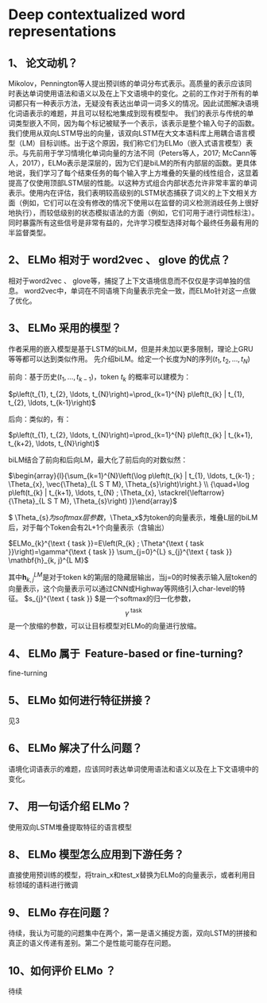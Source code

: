 # Deep contextualized word representations

## 1、 论文动机？

Mikolov，Pennington等人提出预训练的单词分布式表示。高质量的表示应该同时表达单词使用语法和语义以及在上下文语境中的变化。之前的工作对于所有的单词都只有一种表示方法，无疑没有表达出单词一词多义的情况。因此试图解决语境化词语表示的难题，并且可以轻松地集成到现有模型中。
我们的表示与传统的单词类型嵌入不同，因为每个标记被赋予一个表示，该表示是整个输入句子的函数。我们使用从双向LSTM导出的向量，该双向LSTM在大文本语料库上用耦合语言模型（LM）目标训练。出于这个原因，我们称它们为ELMo（嵌入式语言模型）表示。与先前用于学习情境化单词向量的方法不同（Peters等人，2017; McCann等人，2017），ELMo表示是深层的，因为它们是biLM的所有内部层的函数。更具体地说，我们学习了每个结束任务的每个输入字上方堆叠的矢量的线性组合，这显着提高了仅使用顶部LSTM层的性能。以这种方式组合内部状态允许非常丰富的单词表示。使用内在评估，我们表明较高级别的LSTM状态捕获了词义的上下文相关方面（例如，它们可以在没有修改的情况下使用以在监督的词义检测消歧任务上很好地执行），而较低级别的状态模拟语法的方面（例如，它们可用于进行词性标注）。同时暴露所有这些信号是非常有益的，允许学习模型选择对每个最终任务最有用的半监督类型。

## 2、 ELMo 相对于 word2vec 、 glove 的优点？
相对于word2vec 、 glove等，捕捉了上下文语境信息而不仅仅是字词单独的信息。
word2vec中，单词在不同语境下向量表示完全一致，而ELMo针对这一点做了优化。

## 3、 ELMo 采用的模型？
作者采用的嵌入模型是基于LSTM的biLM，但是并未加以更多限制，理论上GRU等等都可以达到类似作用。
先介绍biLM。给定一个长度为N的序列$\left(t_{1}, t_{2}, \ldots, t_{N}\right)$

前向：基于历史$\left(t_{1}, \ldots, t_{k-1}\right)$，token $t_k$ 的概率可以建模为：

$p\left(t_{1}, t_{2}, \ldots, t_{N}\right)=\prod_{k=1}^{N} p\left(t_{k} | t_{1}, t_{2}, \ldots, t_{k-1}\right)$

后向：类似的，有：

$p\left(t_{1}, t_{2}, \ldots, t_{N}\right)=\prod_{k=1}^{N} p\left(t_{k} | t_{k+1}, t_{k+2}, \ldots, t_{N}\right)$

biLM结合了前向和后向LM，最大化了前后向的对数似然：

$\begin{array}{l}{\sum_{k=1}^{N}\left(\log p\left(t_{k} | t_{1}, \ldots, t_{k-1} ; \Theta_{x}, \vec{\Theta}_{L S T M}, \Theta_{s}\right)\right.} \\ {\quad+\log p\left(t_{k} | t_{k+1}, \ldots, t_{N} ; \Theta_{x}, \stackrel{\leftarrow}{\Theta}_{L S T M}, \Theta_{s}\right) )}\end{array}$

$ \Theta_{s}$为softmax层参数，$\Theta_x$为token的向量表示，堆叠L层的biLM后，对于每个Token会有2L+1个向量表示（含输出）

$ELMo_{k}^{\text { task }}=E\left(R_{k} ; \Theta^{\text { task }}\right)=\gamma^{\text { task }} \sum_{j=0}^{L} s_{j}^{\text { task }} \mathbf{h}_{k, j}^{L M}$

其中$\mathbf{h}_{k, j}^{L M}$是对于token k的第j层的隐藏层输出，当j=0的时候表示输入层token的向量表示，这个向量表示可以通过CNN或Highway等网络引入char-level的特征。 $s_{j}^{\text { task }} $是一个softmax的归一化参数， $$\gamma^{\text { task }} $$是一个放缩的参数，可以让目标模型对ELMo的向量进行放缩。 



## 4、 ELMo 属于  Feature-based or fine-turning?

fine-turning

## 5、 ELMo 如何进行特征拼接？

见3

## 6、 ELMo 解决了什么问题？

语境化词语表示的难题，应该同时表达单词使用语法和语义以及在上下文语境中的变化。

## 7、 用一句话介绍 ELMo？

使用双向LSTM堆叠提取特征的语言模型

## 8、 ELMo 模型怎么应用到下游任务？

直接使用预训练的模型，将train_x和test_x替换为ELMo的向量表示，或者利用目标领域的语料进行微调

## 9、 ELMo 存在问题？

待续，我认为可能的问题集中在两个，第一是语义捕捉方面，双向LSTM的拼接和真正的语义传递有差别。第二个是性能可能存在问题。



## 10、如何评价 ELMo ？

待续

